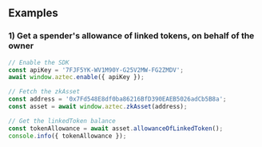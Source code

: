 ## Examples
### 1) Get a spender's allowance of linked tokens, on behalf of the owner

```js
// Enable the SDK
const apiKey = '7FJF5YK-WV1M90Y-G25V2MW-FG2ZMDV';
await window.aztec.enable({ apiKey });

// Fetch the zkAsset
const address = '0x7Fd548E8df0ba86216BfD390EAEB5026adCb5B8a';
const asset = await window.aztec.zkAsset(address);

// Get the linkedToken balance
const tokenAllowance = await asset.allowanceOfLinkedToken();
console.info({ tokenAllowance });
```
